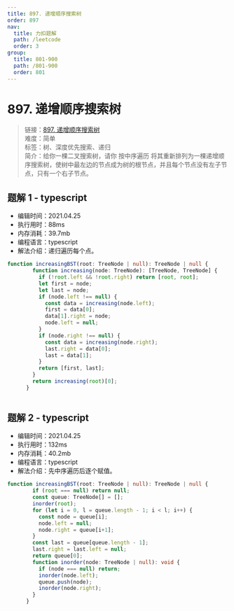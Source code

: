 ```yaml
---
title: 897. 递增顺序搜索树
order: 897
nav:
  title: 力扣题解
  path: /leetcode
  order: 3
group:
  title: 801-900
  path: /801-900
  order: 801
---
```


# 897. 递增顺序搜索树
    
> 链接：[897. 递增顺序搜索树](https://leetcode-cn.com/problems/increasing-order-search-tree/)  
> 难度：简单  
> 标签：树、深度优先搜索、递归  
> 简介：给你一棵二叉搜索树，请你 按中序遍历 将其重新排列为一棵递增顺序搜索树，使树中最左边的节点成为树的根节点，并且每个节点没有左子节点，只有一个右子节点。
      
## 题解 1 - typescript
- 编辑时间：2021.04.25
- 执行用时：88ms
- 内存消耗：39.7mb
- 编程语言：typescript
- 解法介绍：递归遍历每个点。
```typescript
function increasingBST(root: TreeNode | null): TreeNode | null {
        function increasing(node: TreeNode): [TreeNode, TreeNode] {
          if (!root.left && !root.right) return [root, root];
          let first = node;
          let last = node;
          if (node.left !== null) {
            const data = increasing(node.left);
            first = data[0];
            data[1].right = node;
            node.left = null;
          }
          if (node.right !== null) {
            const data = increasing(node.right);
            last.right = data[0];
            last = data[1];
          }
          return [first, last];
        }
        return increasing(root)[0];
      }
      
```

## 题解 2 - typescript
- 编辑时间：2021.04.25
- 执行用时：132ms
- 内存消耗：40.2mb
- 编程语言：typescript
- 解法介绍：先中序遍历后逐个赋值。
```typescript
function increasingBST(root: TreeNode | null): TreeNode | null {
        if (root === null) return null;
        const queue: TreeNode[] = [];
        inorder(root);
        for (let i = 0, l = queue.length - 1; i < l; i++) {
          const node = queue[i];
          node.left = null;
          node.right = queue[i+1];
        }
        const last = queue[queue.length - 1];
        last.right = last.left = null;
        return queue[0];
        function inorder(node: TreeNode | null): void {
          if (node === null) return;
          inorder(node.left);
          queue.push(node);
          inorder(node.right);
        }
      }
      
```

      